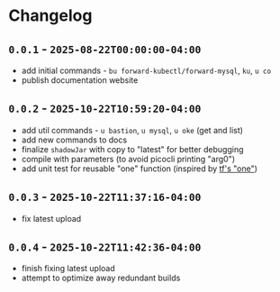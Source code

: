 # Changelog

## `0.0.1` - `2025-08-22T00:00:00-04:00`

* add initial commands - `bu forward-kubectl/forward-mysql`, `ku`, `u co`
* publish documentation website

## `0.0.2` - `2025-10-22T10:59:20-04:00`

* add util commands - `u bastion`, `u mysql`, `u oke` (get and list)
* add new commands to docs
* finalize `shadowJar` with copy to "latest" for better debugging
* compile with parameters (to avoid picocli printing "arg0")
* add unit test for reusable "one" function (inspired by [tf's "one"][tf-one])

[tf-one]: https://developer.hashicorp.com/terraform/language/functions/one

## `0.0.3` - `2025-10-22T11:37:16-04:00`

* fix latest upload

## `0.0.4` - `2025-10-22T11:42:36-04:00`

* finish fixing latest upload
* attempt to optimize away redundant builds
